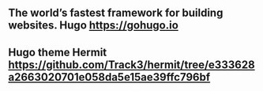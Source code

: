 ## The world’s fastest framework for building websites. Hugo  https://gohugo.io  
## Hugo theme Hermit  https://github.com/Track3/hermit/tree/e333628a2663020701e058da5e15ae39ffc796bf  
